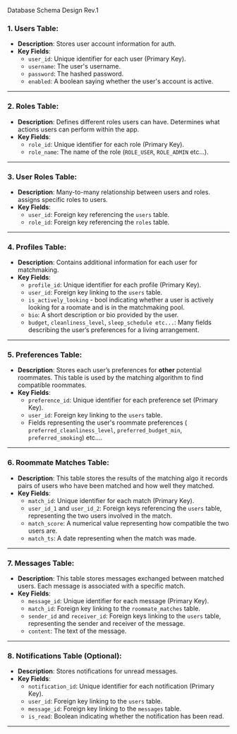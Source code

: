 Database Schema Design Rev.1

### **1. Users Table**:
- **Description**: Stores user account information for auth.
- **Key Fields**:
  - `user_id`: Unique identifier for each user (Primary Key).
  - `username`: The user's username.
  - `password`: The hashed password.
  - `enabled`: A boolean saying whether the user's account is active.
  
---

### **2. Roles Table**:
- **Description**: Defines different roles users can have. Determines what actions users can perform within the app.
- **Key Fields**:
  - `role_id`: Unique identifier for each role (Primary Key).
  - `role_name`: The name of the role (`ROLE_USER`, `ROLE_ADMIN` etc...).

---

### **3. User Roles Table**:
- **Description**: Many-to-many relationship between users and roles. assigns specific roles to users.
- **Key Fields**:
  - `user_id`: Foreign key referencing the `users` table.
  - `role_id`: Foreign key referencing the `roles` table.

---

### **4. Profiles Table**:
- **Description**: Contains additional information for each user for matchmaking.
- **Key Fields**:
  - `profile_id`: Unique identifier for each profile (Primary Key).
  - `user_id`: Foreign key linking to the `users` table.
  - `is_actively_looking` - bool indicating whether a user is actively looking for a roomate and is in the matchmaking pool.  
  - `bio`: A short description or bio provided by the user.
  - `budget`, `cleanliness_level`, `sleep_schedule etc...`: Many fields describing the user’s preferences for a living arrangement.

---

### **5. Preferences Table**:
- **Description**: Stores each user’s preferences for **other** potential roommates. This table is used by the matching algorithm to find compatible roommates.
- **Key Fields**:
  - `preference_id`: Unique identifier for each preference set (Primary Key).
  - `user_id`: Foreign key linking to the `users` table.
  - Fields representing the user's roommate preferences ( `preferred_cleanliness_level`, `preferred_budget_min`, `preferred_smoking`) etc....


---

### **6. Roommate Matches Table**:
- **Description**: This table stores the results of the matching algo it records pairs of users who have been matched and how well they matched.
- **Key Fields**:
  - `match_id`: Unique identifier for each match (Primary Key).
  - `user_id_1` and `user_id_2`: Foreign keys referencing the `users` table, representing the two users involved in the match.
  - `match_score`: A numerical value representing how compatible the two users are.
  - `match_ts`: A date representing when the match was made.

---

### **7. Messages Table**:
- **Description**: This table stores messages exchanged between matched users. Each message is associated with a specific match.
- **Key Fields**:
  - `message_id`: Unique identifier for each message (Primary Key).
  - `match_id`: Foreign key linking to the `roommate_matches` table.
  - `sender_id` and `receiver_id`: Foreign keys linking to the `users` table, representing the sender and receiver of the message.
  - `content`: The text of the message.


---

### **8. Notifications Table (Optional)**:
- **Description**: Stores notifications for unread messages.
- **Key Fields**:
  - `notification_id`: Unique identifier for each notification (Primary Key).
  - `user_id`: Foreign key linking to the `users` table.
  - `message_id`: Foreign key linking to the `messages` table.
  - `is_read`: Boolean indicating whether the notification has been read.

---